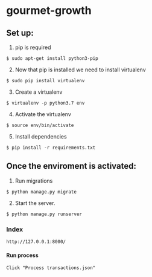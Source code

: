 # gourmet-growth

## Set up:

1. pip is required

```
$ sudo apt-get install python3-pip
```

2. Now that pip is installed we need to install virtualenv

```
$ sudo pip install virtualenv
```

3. Create a virtualenv

```
$ virtualenv -p python3.7 env
```

4. Activate the virtualenv

```
$ source env/bin/activate
```

5. Install dependencies

```
$ pip install -r requirements.txt
```


## Once the enviroment is activated:

1. Run migrations

```
$ python manage.py migrate
```
      
 2. Start the server.

```
$ python manage.py runserver
```
      
### Index

```
http://127.0.0.1:8000/
```


#### Run process

```
Click "Process transactions.json"
```
